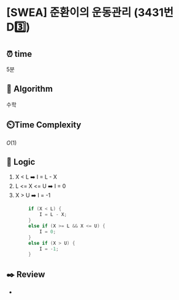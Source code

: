 # [SWEA] 준환이의 운동관리 (3431번 D3️⃣)

## ⏰  **time**

5분

## :pushpin: **Algorithm**

수학

## ⏲️**Time Complexity**

$O(1)$

## :round_pushpin: **Logic**
1. X < L ➡️ I = L - X
2. L <= X <= U ➡️ I = 0
3. X > U ➡️ I = -1
```cpp
		if (X < L) {
			I = L - X;
		}
		else if (X >= L && X <= U) {
			I = 0;
		}
		else if (X > U) {
			I = -1;
		}
```

## :black_nib: **Review**
- 
